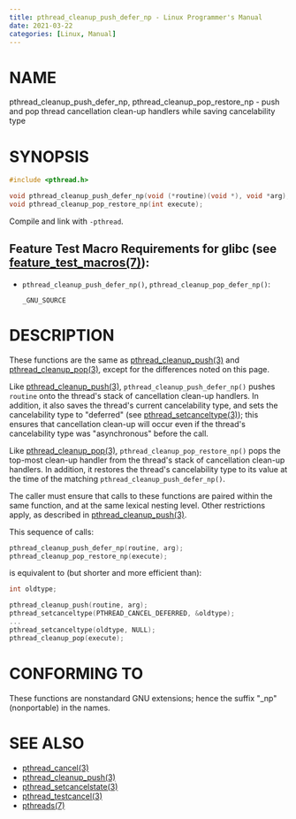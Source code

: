 ```yaml
---
title: pthread_cleanup_push_defer_np - Linux Programmer's Manual
date: 2021-03-22
categories: [Linux, Manual]
---
```


# NAME

pthread_cleanup_push_defer_np, pthread_cleanup_pop_restore_np - push and pop thread cancellation clean-up handlers while saving cancelability type

# SYNOPSIS

```c
#include <pthread.h>

void pthread_cleanup_push_defer_np(void (*routine)(void *), void *arg);
void pthread_cleanup_pop_restore_np(int execute);
```

Compile and link with `-pthread`.

## Feature Test Macro Requirements for glibc (see [feature_test_macros(7)](http://man7.org/linux/man-pages/man7/feature_test_macros.7.html)):

- `pthread_cleanup_push_defer_np()`, `pthread_cleanup_pop_defer_np()`:
    ```
    _GNU_SOURCE
    ```

# DESCRIPTION

These functions are the same as [pthread_cleanup_push(3)](http://man7.org/linux/man-pages/man3/pthread_cleanup_push.3.html) and [pthread_cleanup_pop(3)](http://man7.org/linux/man-pages/man3/pthread_cleanup_pop.3.html), except for the differences noted on this page.

Like [pthread_cleanup_push(3)](http://man7.org/linux/man-pages/man3/pthread_cleanup_push.3.html), `pthread_cleanup_push_defer_np()` pushes `routine` onto the thread's stack of cancellation clean-up handlers. In addition, it also saves the thread's current cancelability type, and sets the cancelability type to "deferred" (see [pthread_setcanceltype(3)](http://man7.org/linux/man-pages/man3/pthread_setcanceltype.3.html)); this ensures that cancellation clean-up will occur even if the thread's cancelability type was "asynchronous" before the call.

Like [pthread_cleanup_pop(3)](http://man7.org/linux/man-pages/man3/pthread_cleanup_pop.3.html), `pthread_cleanup_pop_restore_np()` pops the top-most clean-up handler from the thread's stack of cancellation clean-up handlers. In addition, it restores the thread's cancelability type to its value at the time of the matching `pthread_cleanup_push_defer_np()`.

The caller must ensure that calls to these functions are paired within the same function, and at the same lexical nesting level. Other restrictions apply, as described in [pthread_cleanup_push(3)](http://man7.org/linux/man-pages/man3/pthread_cleanup_push.3.html).

This sequence of calls:

```c
pthread_cleanup_push_defer_np(routine, arg);
pthread_cleanup_pop_restore_np(execute);
```

is equivalent to (but shorter and more efficient than):

```c
int oldtype;

pthread_cleanup_push(routine, arg);
pthread_setcanceltype(PTHREAD_CANCEL_DEFERRED, &oldtype);
...
pthread_setcanceltype(oldtype, NULL);
pthread_cleanup_pop(execute);
```

# CONFORMING TO

These functions are nonstandard GNU extensions; hence the suffix "_np" (nonportable) in the names.

# SEE ALSO

- [pthread_cancel(3)](http://man7.org/linux/man-pages/man3/pthread_cancel.3.html)
- [pthread_cleanup_push(3)](http://man7.org/linux/man-pages/man3/pthread_cleanup_push.3.html)
- [pthread_setcancelstate(3)](http://man7.org/linux/man-pages/man3/pthread_setcancelstate.3.html)
- [pthread_testcancel(3)](http://man7.org/linux/man-pages/man3/pthread_testcancel.3.html)
- [pthreads(7)](http://man7.org/linux/man-pages/man7/pthreads.7.html)
